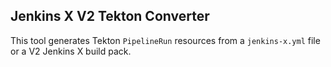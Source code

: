 ## Jenkins X V2 Tekton Converter

This tool generates Tekton `PipelineRun` resources from a `jenkins-x.yml` file or a V2 Jenkins X build pack.
